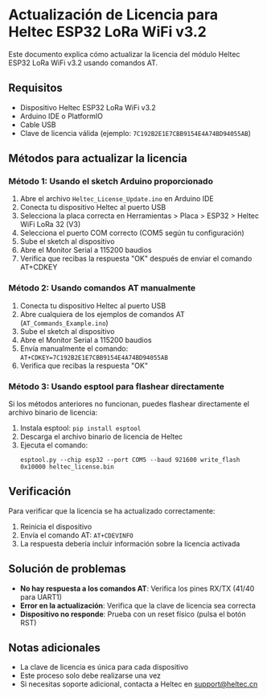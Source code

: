 # Actualización de Licencia para Heltec ESP32 LoRa WiFi v3.2

Este documento explica cómo actualizar la licencia del módulo Heltec ESP32 LoRa WiFi v3.2 usando comandos AT.

## Requisitos

- Dispositivo Heltec ESP32 LoRa WiFi v3.2
- Arduino IDE o PlatformIO
- Cable USB
- Clave de licencia válida (ejemplo: `7C192B2E1E7CBB9154E4A74BD94055AB`)

## Métodos para actualizar la licencia

### Método 1: Usando el sketch Arduino proporcionado

1. Abre el archivo `Heltec_License_Update.ino` en Arduino IDE
2. Conecta tu dispositivo Heltec al puerto USB
3. Selecciona la placa correcta en Herramientas > Placa > ESP32 > Heltec WiFi LoRa 32 (V3)
4. Selecciona el puerto COM correcto (COM5 según tu configuración)
5. Sube el sketch al dispositivo
6. Abre el Monitor Serial a 115200 baudios
7. Verifica que recibas la respuesta "OK" después de enviar el comando AT+CDKEY

### Método 2: Usando comandos AT manualmente

1. Conecta tu dispositivo Heltec al puerto USB
2. Abre cualquiera de los ejemplos de comandos AT (`AT_Commands_Example.ino`)
3. Sube el sketch al dispositivo
4. Abre el Monitor Serial a 115200 baudios
5. Envía manualmente el comando: `AT+CDKEY=7C192B2E1E7CBB9154E4A74BD94055AB`
6. Verifica que recibas la respuesta "OK"

### Método 3: Usando esptool para flashear directamente

Si los métodos anteriores no funcionan, puedes flashear directamente el archivo binario de licencia:

1. Instala esptool: `pip install esptool`
2. Descarga el archivo binario de licencia de Heltec
3. Ejecuta el comando:
   ```
   esptool.py --chip esp32 --port COM5 --baud 921600 write_flash 0x10000 heltec_license.bin
   ```

## Verificación

Para verificar que la licencia se ha actualizado correctamente:

1. Reinicia el dispositivo
2. Envía el comando AT: `AT+CDEVINFO`
3. La respuesta debería incluir información sobre la licencia activada

## Solución de problemas

- **No hay respuesta a los comandos AT**: Verifica los pines RX/TX (41/40 para UART1)
- **Error en la actualización**: Verifica que la clave de licencia sea correcta
- **Dispositivo no responde**: Prueba con un reset físico (pulsa el botón RST)

## Notas adicionales

- La clave de licencia es única para cada dispositivo
- Este proceso solo debe realizarse una vez
- Si necesitas soporte adicional, contacta a Heltec en support@heltec.cn 